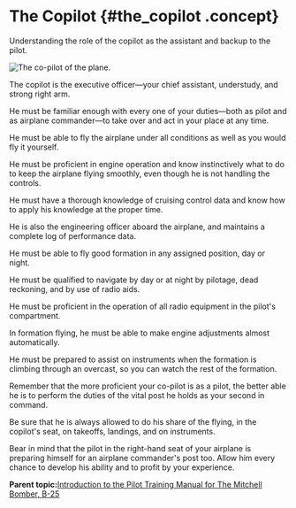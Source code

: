 # The Copilot {#the_copilot .concept}

Understanding the role of the copilot as the assistant and backup to the pilot.

![The co-pilot of the plane.](../images/copilot.png "The Copilot")

The copilot is the executive officer—your chief assistant, understudy, and strong right arm.

He must be familiar enough with every one of your duties—both as pilot and as airplane commander—to take over and act in your place at any time.

He must be able to fly the airplane under all conditions as well as you would fly it yourself.

He must be proficient in engine operation and know instinctively what to do to keep the airplane flying smoothly, even though he is not handling the controls.

He must have a thorough knowledge of cruising control data and know how to apply his knowledge at the proper time.

He is also the engineering officer aboard the airplane, and maintains a complete log of performance data.

He must be able to fly good formation in any assigned position, day or night.

He must be qualified to navigate by day or at night by pilotage, dead reckoning, and by use of radio aids.

He must be proficient in the operation of all radio equipment in the pilot's compartment.

In formation flying, he must be able to make engine adjustments almost automatically.

He must be prepared to assist on instruments when the formation is climbing through an overcast, so you can watch the rest of the formation.

Remember that the more proficient your co-pilot is as a pilot, the better able he is to perform the duties of the vital post he holds as your second in command.

Be sure that he is always allowed to do his share of the flying, in the copilot's seat, on takeoffs, landings, and on instruments.

Bear in mind that the pilot in the right-hand seat of your airplane is preparing himself for an airplane commander's post too. Allow him every chance to develop his ability and to profit by your experience.

**Parent topic:**[Introduction to the Pilot Training Manual for The Mitchell Bomber, B-25](../topics/introduction_to_the_pilot_training_manual.md)

